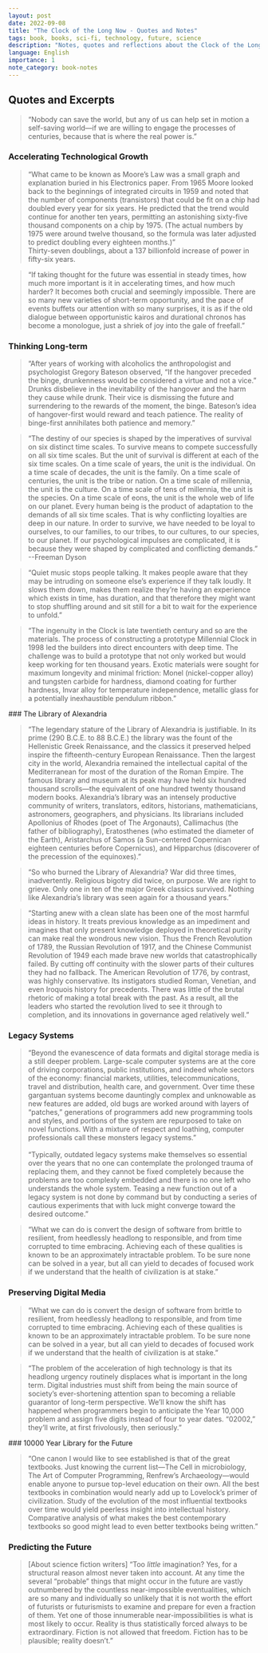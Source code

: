 ```yaml
---
layout: post
date: 2022-09-08
title: "The Clock of the Long Now - Quotes and Notes"
tags: book, books, sci-fi, technology, future, science
description: "Notes, quotes and reflections about the Clock of the Long Now book."
language: English
importance: 1
note_category: book-notes
---
```


## Quotes and Excerpts

> “Nobody can save the world, but any of us can help set in motion a self-saving world—if we are willing to engage the processes of centuries, because that is where the real power is.”

### Accelerating Technological Growth

> “What came to be known as Moore’s Law was a small graph and explanation buried in his Electronics paper. From 1965 Moore looked back to the beginnings of integrated circuits in 1959 and noted that the number of components (transistors) that could be fit on a chip had doubled every year for six years. He predicted that the trend would continue for another ten years, permitting an astonishing sixty-five thousand components on a chip by 1975. (The actual numbers by 1975 were around twelve thousand, so the formula was later adjusted to predict doubling every eighteen months.)” <br>Thirty-seven doublings, about a 137 billionfold increase of power in fifty-six years.

> “If taking thought for the future was essential in steady times, how much more important is it in accelerating times, and how much harder? It becomes both crucial and seemingly impossible. There are so many new varieties of short-term opportunity, and the pace of events buffets our attention with so many surprises, it is as if the old dialogue between opportunistic kairos and durational chronos has become a monologue, just a shriek of joy into the gale of freefall.”

### Thinking Long-term
> “After years of working with alcoholics the anthropologist and psychologist Gregory Bateson observed, “If the hangover preceded the binge, drunkenness would be considered a virtue and not a vice.” Drunks disbelieve in the inevitability of the hangover and the harm they cause while drunk. Their vice is dismissing the future and surrendering to the rewards of the moment, the binge. Bateson’s idea of hangover-first would reward and teach patience. The reality of binge-first annihilates both patience and memory.”

> “The destiny of our species is shaped by the imperatives of survival on six distinct time scales. To survive means to compete successfully on all six time scales. But the unit of survival is different at each of the six time scales. On a time scale of years, the unit is the individual. On a time scale of decades, the unit is the family. On a time scale of centuries, the unit is the tribe or nation. On a time scale of millennia, the unit is the culture. On a time scale of tens of millennia, the unit is the species. On a time scale of eons, the unit is the whole web of life on our planet. Every human being is the product of adaptation to the demands of all six time scales. That is why conflicting loyalties are deep in our nature. In order to survive, we have needed to be loyal to ourselves, to our families, to our tribes, to our cultures, to our species, to our planet. If our psychological impulses are complicated, it is because they were shaped by complicated and conflicting demands.” --Freeman Dyson

> “Quiet music stops people talking. It makes people aware that they may be intruding on someone else’s experience if they talk loudly. It slows them down, makes them realize they’re having an experience which exists in time, has duration, and that therefore they might want to stop shuffling around and sit still for a bit to wait for the experience to unfold.”

> “The ingenuity in the Clock is late twentieth century and so are the materials. The process of constructing a prototype Millennial Clock in 1998 led the builders into direct encounters with deep time. The challenge was to build a prototype that not only worked but would keep working for ten thousand years. Exotic materials were sought for maximum longevity and minimal friction: Monel (nickel-copper alloy) and tungsten carbide for hardness, diamond coating for further hardness, Invar alloy for temperature independence, metallic glass for a potentially inexhaustible pendulum ribbon.”

### The Library of Alexandria 

>“The legendary stature of the Library of Alexandria is justifiable. In its prime (290 B.C.E. to 88 B.C.E.) the library was the fount of the Hellenistic Greek Renaissance, and the classics it preserved helped inspire the fifteenth-century European Renaissance. Then the largest city in the world, Alexandria remained the intellectual capital of the Mediterranean for most of the duration of the Roman Empire. The famous library and museum at its peak may have held six hundred thousand scrolls—the equivalent of one hundred twenty thousand modern books. Alexandria’s library was an intensely productive community of writers, translators, editors, historians, mathematicians, astronomers, geographers, and physicians. Its librarians included Apollonius of Rhodes (poet of The Argonauts), Callimachus (the father of bibliography), Eratosthenes (who estimated the diameter of the Earth), Aristarchus of Samos (a Sun-centered Copernican eighteen centuries before Copernicus), and Hipparchus (discoverer of the precession of the equinoxes).”

>“So who burned the Library of Alexandria? War did three times, inadvertently. Religious bigotry did twice, on purpose. We are right to grieve. Only one in ten of the major Greek classics survived. Nothing like Alexandria’s library was seen again for a thousand years.”

> “Starting anew with a clean slate has been one of the most harmful ideas in history. It treats previous knowledge as an impediment and imagines that only present knowledge deployed in theoretical purity can make real the wondrous new vision. Thus the French Revolution of 1789, the Russian Revolution of 1917, and the Chinese Communist Revolution of 1949 each made brave new worlds that catastrophically failed. By cutting off continuity with the slower parts of their cultures they had no fallback. The American Revolution of 1776, by contrast, was highly conservative. Its instigators studied Roman, Venetian, and even Iroquois history for precedents. There was little of the brutal rhetoric of making a total break with the past. As a result, all the leaders who started the revolution lived to see it through to completion, and its innovations in governance aged relatively well.”

### Legacy Systems

> “Beyond the evanescence of data formats and digital storage media is a still deeper problem. Large-scale computer systems are at the core of driving corporations, public institutions, and indeed whole sectors of the economy: financial markets, utilities, telecommunications, travel and distribution, health care, and government. Over time these gargantuan systems become dauntingly complex and unknowable as new features are added, old bugs are worked around with layers of “patches,” generations of programmers add new programming tools and styles, and portions of the system are repurposed to take on novel functions. With a mixture of respect and loathing, computer professionals call these monsters legacy systems.” <br><br>“Typically, outdated legacy systems make themselves so essential over the years that no one can contemplate the prolonged trauma of replacing them, and they cannot be fixed completely because the problems are too complexly embedded and there is no one left who understands the whole system. Teasing a new function out of a legacy system is not done by command but by conducting a series of cautious experiments that with luck might converge toward the desired outcome.”

> “What we can do is convert the design of software from brittle to resilient, from heedlessly headlong to responsible, and from time corrupted to time embracing. Achieving each of these qualities is known to be an approximately intractable problem. To be sure none can be solved in a year, but all can yield to decades of focused work if we understand that the health of civilization is at stake.”

### Preserving Digital Media

> “What we can do is convert the design of software from brittle to resilient, from heedlessly headlong to responsible, and from time corrupted to time embracing. Achieving each of these qualities is known to be an approximately intractable problem. To be sure none can be solved in a year, but all can yield to decades of focused work if we understand that the health of civilization is at stake.”

> “The problem of the acceleration of high technology is that its headlong urgency routinely displaces what is important in the long term. Digital industries must shift from being the main source of society’s ever-shortening attention span to becoming a reliable guarantor of long-term perspective. We’ll know the shift has happened when programmers begin to anticipate the Year 10,000 problem and assign five digits instead of four to year dates. “02002,” they’ll write, at first frivolously, then seriously.”

### 10000 Year Library for the Future

> “One canon I would like to see established is that of the great textbooks. Just knowing the current list—The Cell in microbiology, The Art of Computer Programming, Renfrew’s Archaeology—would enable anyone to pursue top-level education on their own. All the best textbooks in combination would nearly add up to Lovelock’s primer of civilization. Study of the evolution of the most influential textbooks over time would yield peerless insight into intellectual history. Comparative analysis of what makes the best contemporary textbooks so good might lead to even better textbooks being written.”

### Predicting the Future

> [About science fiction writers] “Too *little* imagination? Yes, for a structural reason almost never taken into account. At any time the several “probable” things that might occur in the future are vastly outnumbered by the countless near-impossible eventualities, which are so many and individually so unlikely that it is not worth the effort of futurists or futurismists to examine and prepare for even a fraction of them. Yet one of those innumerable near-impossibilities is what is most likely to occur. Reality is thus statistically forced always to be extraordinary. Fiction is not allowed that freedom. Fiction has to be plausible; reality doesn’t.”

